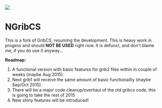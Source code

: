 <img src="http://soho737.github.io/NGribCS/logo.png" />

# NGribCS
This is a fork of GribCS, resuming the development. This is heavy work in progess and should <b>NOT BE USED</b> right now.
It is defunct, and don't blame me, if you do use it anyway...


<b>Roadmap:</b><br />
1. A functional version with basic features for grib2 files within in couple of weeks (maybe Aug 2015).<br />
2. Next grib1 will receive the same amount of basic functionality (maybe Sep/Oct 2015).<br />
3. There will be a major code cleanup/overhaul of the old gribcs code, this is going to take the rest of 2015<br />
4. New shiny features will be introduced! <br />
 

